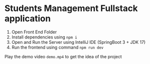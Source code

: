 # Students Management Fullstack application

1. Open Front End Folder
2. Install dependencies using `npm i`
3. Open and Run the Server using IntelliJ IDE (SpringBoot 3 + JDK 17)
4. Run the frontend using command `npm run dev`

Play the demo video `demo.mp4` to get the idea of the project

